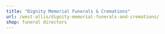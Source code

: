 ```yaml
---
title: "Dignity Memorial Funerals & Cremations"
url: /west-allis/dignity-memorial-funerals-and-cremations/
shop: funeral directors
---
```

